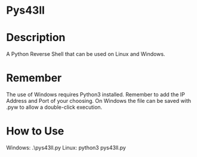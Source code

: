 # Pys43ll


# Description

A Python Reverse Shell that can be used on Linux and Windows.

# Remember

The use of Windows requires Python3 installed. Remember to add the IP Address and Port of your choosing. On Windows the file can be saved with .pyw to allow a double-click execution.

# How to Use

Windows: .\pys43ll.py
Linux: python3 pys43ll.py
